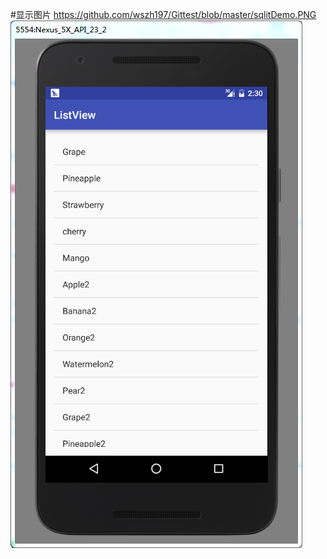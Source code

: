 #显示图片
https://github.com/wszh197/Gittest/blob/master/sqlitDemo.PNG
![image](https://github.com/wszh197/Gittest/blob/master/sqlitDemo.PNG)